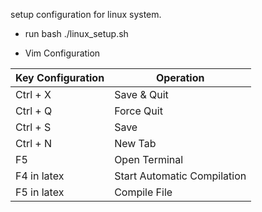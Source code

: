 setup configuration for linux system.
- run bash ./linux_setup.sh


- Vim Configuration

| Key Configuration  | Operation				   |
| ------------------ | --------------------------- |
| Ctrl + X			 | Save & Quit				   |
| Ctrl + Q			 | Force Quit				   |
| Ctrl + S			 | Save						   |
| Ctrl + N			 | New Tab					   |
| F5				 | Open Terminal			   |
| F4 in latex		 | Start Automatic Compilation |
| F5 in latex		 | Compile File				   |


